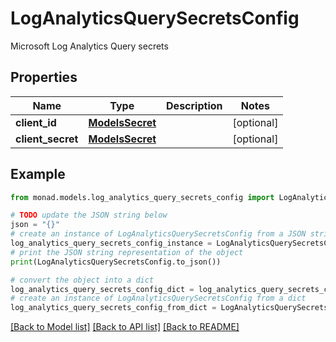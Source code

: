 # LogAnalyticsQuerySecretsConfig

Microsoft Log Analytics Query secrets

## Properties

Name | Type | Description | Notes
------------ | ------------- | ------------- | -------------
**client_id** | [**ModelsSecret**](ModelsSecret.md) |  | [optional] 
**client_secret** | [**ModelsSecret**](ModelsSecret.md) |  | [optional] 

## Example

```python
from monad.models.log_analytics_query_secrets_config import LogAnalyticsQuerySecretsConfig

# TODO update the JSON string below
json = "{}"
# create an instance of LogAnalyticsQuerySecretsConfig from a JSON string
log_analytics_query_secrets_config_instance = LogAnalyticsQuerySecretsConfig.from_json(json)
# print the JSON string representation of the object
print(LogAnalyticsQuerySecretsConfig.to_json())

# convert the object into a dict
log_analytics_query_secrets_config_dict = log_analytics_query_secrets_config_instance.to_dict()
# create an instance of LogAnalyticsQuerySecretsConfig from a dict
log_analytics_query_secrets_config_from_dict = LogAnalyticsQuerySecretsConfig.from_dict(log_analytics_query_secrets_config_dict)
```
[[Back to Model list]](../README.md#documentation-for-models) [[Back to API list]](../README.md#documentation-for-api-endpoints) [[Back to README]](../README.md)


